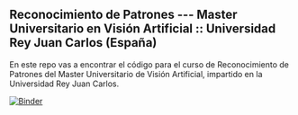 ## Reconocimiento de Patrones --- Master Universitario en Visión Artificial :: Universidad Rey Juan Carlos (España)

En este repo vas a encontrar el código para el curso de Reconocimiento de Patrones del Master Universitario de Visión Artificial, impartido en la Universidad Rey Juan Carlos.

[![Binder](https://mybinder.org/badge_logo.svg)](https://mybinder.org/v2/gh/alfredo-cuesta/Reconocimiento-de-Patrones-MUVA/master)
